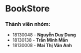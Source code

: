 # BookStore
### **Thành viên nhóm:**
* 18130048 - **Nguyễn Duy Dung**
* 18130138 - **Trần Minh Mẫn**
* 18130008 - **Mai Thị Vân Anh**
